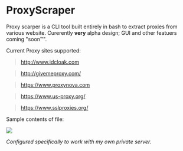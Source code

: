 # ProxyScraper
Proxy scarper is a CLI tool built entirely in bash to extract proxies from various website. Curerently <b>very</b> alpha design; GUI and other featuers coming "soon™".

Current Proxy sites supported:
> http://www.idcloak.com

> http://givemeproxy.com/

> https://www.proxynova.com
 
> https://www.us-proxy.org/

> https://www.sslproxies.org/

Sample contents of file:

 ![](http://emma.wtf/strip/ps.png)
 
<i>Configured specifically to work with my own private server.</i>

